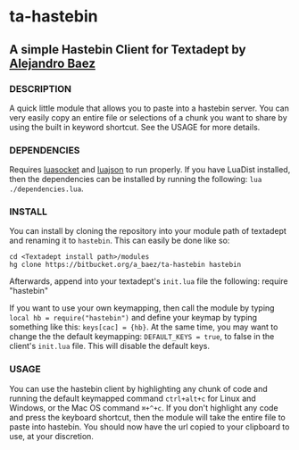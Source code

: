 # ta-hastebin
## A simple Hastebin Client for Textadept by [Alejandro Baez](http://twitter.com/a_baez)

### DESCRIPTION
A quick little module that allows you to paste into a hastebin server. You
can very easily copy an entire file or selections of a chunk you want to share
by using the built in keyword shortcut. See the USAGE for more details.

### DEPENDENCIES
Requires [luasocket](http://w3.impa.br/~diego/software/luasocket/) and
[luajson](http://luaforge.net/projects/luajson/) to run properly. If you have
LuaDist installed, then the dependencies can be installed by running the
following: `lua ./dependencies.lua`.

### INSTALL
You can install by cloning the repository into your module path of textadept
and renaming it to `hastebin`. This can easily be done like so:

    cd <Textadept install path>/modules
    hg clone https://bitbucket.org/a_baez/ta-hastebin hastebin

Afterwards, append into your textadept's `init.lua` file the following:
    require "hastebin"

If you want to use your own keymapping, then call the module by typing
`local hb = require("hastebin")` and define your keymap by typing something
like this: `keys[cac] = {hb}`. At the same time, you may want to change the
the default keymapping: `DEFAULT_KEYS = true`, to false in the client's
`init.lua` file. This will disable the default keys.

### USAGE
You can use the hastebin client by highlighting any chunk of code and running
the default keymapped command `ctrl+alt+c` for Linux and Windows, or the Mac OS
command `⌘+^+c`. If you don't highlight any code and press the keyboard
shortcut, then the module will take the entire file to paste into hastebin. You
should now have the url copied to your clipboard to use, at your discretion.
